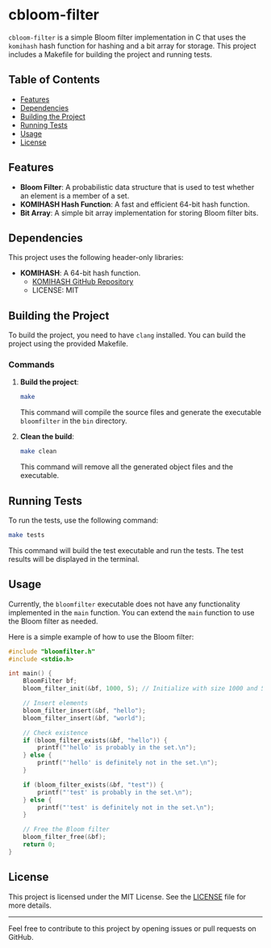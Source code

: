 # cbloom-filter

`cbloom-filter` is a simple Bloom filter implementation in C that uses the `komihash` hash function for hashing and a bit array for storage. This project includes a Makefile for building the project and running tests.

## Table of Contents

- [Features](#features)
- [Dependencies](#dependencies)
- [Building the Project](#building-the-project)
- [Running Tests](#running-tests)
- [Usage](#usage)
- [License](#license)

## Features

- **Bloom Filter**: A probabilistic data structure that is used to test whether an element is a member of a set.
- **KOMIHASH Hash Function**: A fast and efficient 64-bit hash function.
- **Bit Array**: A simple bit array implementation for storing Bloom filter bits.

## Dependencies

This project uses the following header-only libraries:

- **KOMIHASH**: A 64-bit hash function.
  - [KOMIHASH GitHub Repository](https://github.com/avaneev/komihash)
  - LICENSE: MIT

## Building the Project

To build the project, you need to have `clang` installed. You can build the project using the provided Makefile.

### Commands

1. **Build the project**:
   ```sh
   make
   ```
   This command will compile the source files and generate the executable `bloomfilter` in the `bin` directory.

2. **Clean the build**:
   ```sh
   make clean
   ```
   This command will remove all the generated object files and the executable.

## Running Tests

To run the tests, use the following command:

```sh
make tests
```

This command will build the test executable and run the tests. The test results will be displayed in the terminal.

## Usage

Currently, the `bloomfilter` executable does not have any functionality implemented in the `main` function. You can extend the `main` function to use the Bloom filter as needed.

Here is a simple example of how to use the Bloom filter:

```c
#include "bloomfilter.h"
#include <stdio.h>

int main() {
    BloomFilter bf;
    bloom_filter_init(&bf, 1000, 5); // Initialize with size 1000 and 5 hash functions

    // Insert elements
    bloom_filter_insert(&bf, "hello");
    bloom_filter_insert(&bf, "world");

    // Check existence
    if (bloom_filter_exists(&bf, "hello")) {
        printf("'hello' is probably in the set.\n");
    } else {
        printf("'hello' is definitely not in the set.\n");
    }

    if (bloom_filter_exists(&bf, "test")) {
        printf("'test' is probably in the set.\n");
    } else {
        printf("'test' is definitely not in the set.\n");
    }

    // Free the Bloom filter
    bloom_filter_free(&bf);
    return 0;
}
```

## License

This project is licensed under the MIT License. See the [LICENSE](LICENSE) file for more details.

---

Feel free to contribute to this project by opening issues or pull requests on GitHub.
